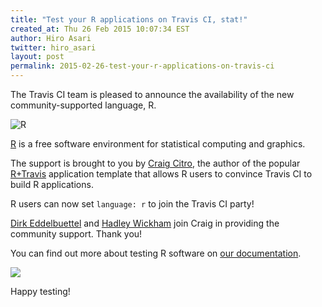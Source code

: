 ```yaml
---
title: "Test your R applications on Travis CI, stat!"
created_at: Thu 26 Feb 2015 10:07:34 EST
author: Hiro Asari
twitter: hiro_asari
layout: post
permalink: 2015-02-26-test-your-r-applications-on-travis-ci
---
```


The Travis CI team is pleased to announce the availability
of the new community-supported language, R.

![R](https://upload.wikimedia.org/wikipedia/commons/thumb/1/1b/R_logo.svg/200px-R_logo.svg.png)

[R](http://www.r-project.org/) is a free software environment for statistical computing and graphics.

The support is brought to you by [Craig Citro](https://github.com/craigcitro), the author
of the popular [R+Travis](https://github.com/craigcitro/r-travis) application template
that allows R users to convince Travis CI to build R applications.

R users can now set `language: r` to join the Travis CI party!

[Dirk Eddelbuettel](https://github.com/eddelbuettel) and [Hadley Wickham](https://github.com/hadley)
join Craig in providing the community support. Thank you!

You can find out more about testing R software on [our documentation](http://docs.travis-ci.com/user/languages/r/).

![](http://cdn.memegenerator.net/instances/400x/33457759.jpg)

Happy testing!
